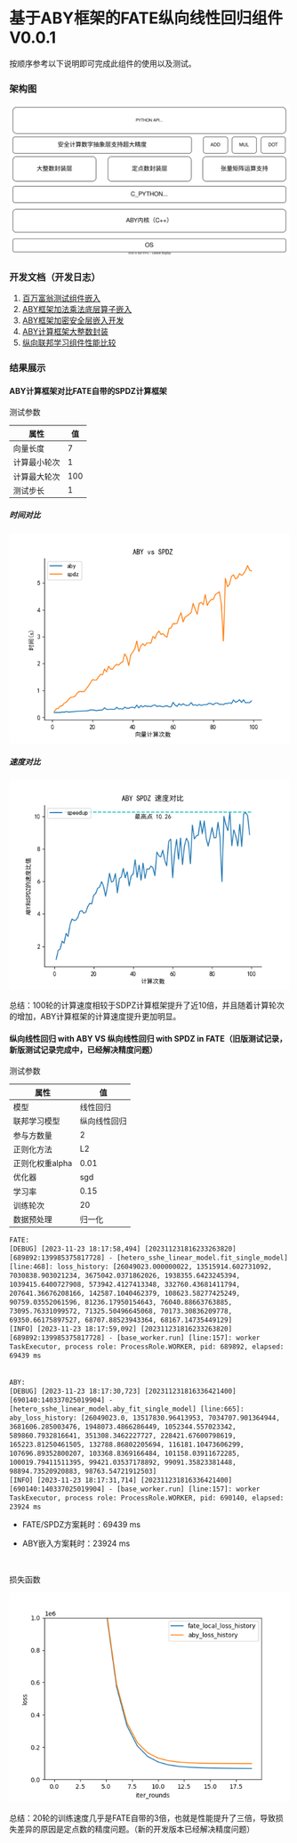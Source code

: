 # 基于ABY框架的FATE纵向线性回归组件V0.0.1

按顺序参考以下说明即可完成此组件的使用以及测试。

### 架构图

![ABY定点数问题.svg](./ABY_compute_framework.svg)

### 开发文档（开发日志）

1. [百万富翁测试组件嵌入](./ABY_millionare.md)
2. [ABY框架加法乘法底层算子嵌入](./ABY_add_and_mul.md)
3. [ABY框架加密安全层嵌入开发](./ABY_secureprotol.md)
4. [ABY计算框架大整数封装](./ABY_big_integer.md)
4. [纵向联邦学习组件性能比较](./ABY_hetero_federated_linear_regression.md)

### 结果展示

#### ABY计算框架对比FATE自带的SPDZ计算框架

测试参数

| 属性     | 值   |
|--------|-----|
| 向量长度   | 7   |
| 计算最小轮次 | 1   |
| 计算最大轮次 | 100 |
| 测试步长   | 1   |

##### 时间对比
![aby_vs_spdz.png](aby_vs_spdz.png)

##### 速度对比
![aby_vs_spdz_in_speed.png](aby_vs_spdz_in_speed.png)

总结：100轮的计算速度相较于SDPZ计算框架提升了近10倍，并且随着计算轮次的增加，ABY计算框架的计算速度提升更加明显。

#### 纵向线性回归 with ABY VS 纵向线性回归 with SPDZ in FATE（旧版测试记录，新版测试记录完成中，已经解决精度问题）

测试参数

| 属性         | 值      |
|------------|--------|
| 模型         | 线性回归   |
| 联邦学习模型     | 纵向线性回归 |
| 参与方数量      | 2      |
| 正则化方法      | L2     |
| 正则化权重alpha | 0.01   |
| 优化器        | sgd    |
| 学习率        | 0.15   |
| 训练轮次       | 20     |
| 数据预处理      | 归一化    |

```
FATE:
[DEBUG] [2023-11-23 18:17:58,494] [202311231816233263820] [689892:139985375817728] - [hetero_sshe_linear_model.fit_single_model] [line:468]: loss_history: [26049023.000000022, 13515914.602731092, 7030838.903021234, 3675042.0371862026, 1938355.6423245394, 1039415.6400727908, 573942.4127413348, 332760.43681411794, 207641.36676208166, 142587.1040462379, 108623.58277425249, 90759.03552061596, 81236.17950154643, 76040.88663763885, 73095.76331099572, 71325.50496645068, 70173.30836209778, 69350.66175897527, 68707.88523943364, 68167.14735449129]
[INFO] [2023-11-23 18:17:59,092] [202311231816233263820] [689892:139985375817728] - [base_worker.run] [line:157]: worker TaskExecutor, process role: ProcessRole.WORKER, pid: 689892, elapsed: 69439 ms


ABY: 
[DEBUG] [2023-11-23 18:17:30,723] [202311231816336421400] [690140:140337025019904] - [hetero_sshe_linear_model.aby_fit_single_model] [line:665]: aby_loss_history: [26049023.0, 13517830.96413953, 7034707.901364944, 3681606.285003476, 1948073.4866286449, 1052344.557023342, 589860.7932816641, 351308.3462227727, 228421.67600798619, 165223.81250461505, 132788.86802205694, 116181.10473606299, 107696.89352800207, 103368.8369166484, 101158.03911672285, 100019.79411511395, 99421.03537178892, 99091.35823381448, 98894.73520920883, 98763.54721912503]
[INFO] [2023-11-23 18:17:31,714] [202311231816336421400] [690140:140337025019904] - [base_worker.run] [line:157]: worker TaskExecutor, process role: ProcessRole.WORKER, pid: 690140, elapsed: 23924 ms
```

- FATE/SPDZ方案耗时：69439 ms

- ABY嵌入方案耗时：23924 ms

  ​

损失函数

![loss](loss.png)

总结：20轮的训练速度几乎是FATE自带的3倍，也就是性能提升了三倍，导致损失差异的原因是定点数的精度问题。（新的开发版本已经解决精度问题）



